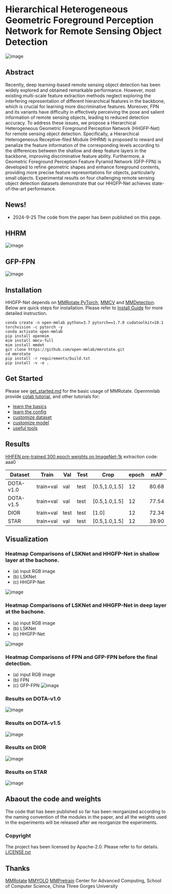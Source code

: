 # Hierarchical Heterogeneous Geometric Foreground Perception Network for Remote Sensing Object Detection
![image](./resources/HHGFP-Net.png)

## Abstract
Recently, deep learning-based remote sensing object detection has been widely explored and obtained remarkable performance. However, most existing multi-scale feature extraction methods neglect exploring the interfering representation of different hierarchical features in the backbone, which is crucial for learning more discriminative features. Moreover, FPN and its variants have difficulty in effectively perceiving the pose and salient information of remote sensing objects, leading to reduced detection accuracy. To address these issues, we propose a Hierarchical Heterogeneous Geometric Foreground Perception Network (HHGFP-Net) for remote sensing object detection. Specifically, a Hierarchical Heterogeneous Receptive-ﬁled Module (HHRM) is proposed to reward and penalize the feature information of the corresponding levels according to the differences between the shallow and deep feature layers in the backbone, improving discriminative feature ability. Furthermore, a Geometric Foreground Perception Feature Pyramid Network (GFP-FPN) is developed to refine geometric shapes and enhance foreground contents, providing more precise feature representations for objects, particularly small objects. Experimental results on four challenging remote sensing object detection datasets demonstrate that our HHGFP-Net achieves state-of-the-art performance.

## News!
- 2024-9-25 The code from the paper has been published on this page. 

## HHRM
![image](./resources/HHRM.png)

## GFP-FPN
![image](./resources/GFP-FPN.png)

## Installation

HHGFP-Net depends on [MMRotate](https://github.com/open-mmlab/mmrotate),[PyTorch](https://pytorch.org/), [MMCV](https://github.com/open-mmlab/mmcv) and [MMDetection](https://github.com/open-mmlab/mmdetection).
Below are quick steps for installation.
Please refer to [Install Guide](https://mmrotate.readthedocs.io/en/latest/install.html) for more detailed instruction.

```shell
conda create -n open-mmlab python=3.7 pytorch==1.7.0 cudatoolkit=10.1 torchvision -c pytorch -y
conda activate open-mmlab
pip install openmim
mim install mmcv-full
mim install mmdet
git clone https://github.com/open-mmlab/mmrotate.git
cd mmrotate
pip install -r requirements/build.txt
pip install -v -e .
```

## Get Started

Please see [get_started.md](docs/en/get_started.md) for the basic usage of MMRotate.
Openmmlab provide [colab tutorial](demo/MMRotate_Tutorial.ipynb), and other tutorials for:

- [learn the basics](docs/en/intro.md)
- [learn the config](docs/en/tutorials/customize_config.md)
- [customize dataset](docs/en/tutorials/customize_dataset.md)
- [customize model](docs/en/tutorials/customize_models.md)
- [useful tools](docs/en/tutorials/useful_tools.md)

## Results
[HHFEN pre-trained 300 epoch weights on ImageNet-1k](https://pan.baidu.com/s/1edUqy3Enz6cbbwdRjE3MnA) extraction code: aaa0

| Dataset | Train | Val | Test | Crop|epoch|mAP |
| ------------ | ------- | ------| ------- | ------ | ------- | ------ |
|DOTA-v1.0 | train+val | val | test | [0.5,1.0,1.5] | 12 | 80.68 |
|DOTA-v1.5 | train+val | val | test | [0.5,1.0,1.5]  | 12 | 77.54 |
|DIOR | train+val | test |test| [1.0]  | 12 | 72.34 |
|STAR|train+val | val |test | [0.5,1.0,1.5] |12| 39.90 |

## Visualization

### Heatmap Comparisons of LSKNet and HHGFP-Net in shallow layer at the bachone.
- (a) input RGB image
- (b) LSKNet
- (c) HHGFP-Net

![image](./resources/analysis_heatmap.png)

### Heatmap Comparisons of LSKNet and HHGFP-Net in deep layer at the bachone.
- (a) input RGB image
- (b) LSKNet
- (c) HHGFP-Net

![image](./resources/analysis_heatmap_deep.png)

### Heatmap Comparisons of FPN and GFP-FPN before the final detection.
- (a) input RGB image
- (b) FPN
- (c) GFP-FPN
![image](./resources/AnaysisFPN.png)

### Results on  DOTA-v1.0
![image](./resources/analysis_dota.png)

### Results on  DOTA-v1.5
![image](./resources/analysis_dota15.png)

### Results on  DIOR
![image](./resources/analysis_dior.png)

### Results on  STAR
![image](./resources/analysis_star.png)

## Abaout the code and weights

The code that has been published so far has been reorganized according to the naming convention of the modules in the paper, and all the weights used in the experiments will be released after we reorganize the experiments.

### Copyright

The project has been licensed by Apache-2.0. Please refer to for details. [LICENSE.txt](./LICENSE)

## Thanks
[MMRotate](https://github.com/open-mmlab/mmrotate)
[MMYOLO](https://github.com/open-mmlab/mmrotate)
[MMPretrain](https://github.com/open-mmlab/mmrotate)
Center for Advanced Computing, School of Computer Science, China Three Gorges University
